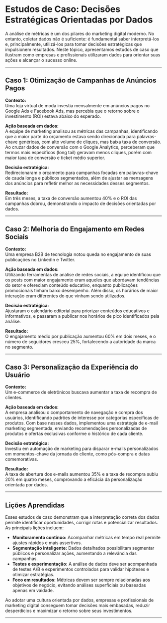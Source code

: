 
# Estudos de Caso: Decisões Estratégicas Orientadas por Dados

A análise de métricas é um dos pilares do marketing digital moderno. No entanto, coletar dados não é suficiente: é fundamental saber interpretá-los e, principalmente, utilizá-los para tomar decisões estratégicas que impulsionem resultados. Neste tópico, apresentamos estudos de caso que ilustram como empresas e profissionais utilizaram dados para orientar suas ações e alcançar o sucesso online.

---

## Caso 1: Otimização de Campanhas de Anúncios Pagos

**Contexto:**  
Uma loja virtual de moda investia mensalmente em anúncios pagos no Google Ads e Facebook Ads, mas percebia que o retorno sobre o investimento (ROI) estava abaixo do esperado.

**Ação baseada em dados:**  
A equipe de marketing analisou as métricas das campanhas, identificando que a maior parte do orçamento estava sendo direcionada para palavras-chave genéricas, com alto volume de cliques, mas baixa taxa de conversão. Ao cruzar dados de conversão com o Google Analytics, perceberam que termos mais específicos (long tail) geravam menos cliques, porém com maior taxa de conversão e ticket médio superior.

**Decisão estratégica:**  
Redirecionaram o orçamento para campanhas focadas em palavras-chave de cauda longa e públicos segmentados, além de ajustar as mensagens dos anúncios para refletir melhor as necessidades desses segmentos.

**Resultado:**  
Em três meses, a taxa de conversão aumentou 40% e o ROI das campanhas dobrou, demonstrando o impacto de decisões orientadas por dados.

---

## Caso 2: Melhoria do Engajamento em Redes Sociais

**Contexto:**  
Uma empresa B2B de tecnologia notou queda no engajamento de suas publicações no LinkedIn e Twitter.

**Ação baseada em dados:**  
Utilizando ferramentas de análise de redes sociais, a equipe identificou que os posts com maior engajamento eram aqueles que abordavam tendências do setor e ofereciam conteúdo educativo, enquanto publicações promocionais tinham baixo desempenho. Além disso, os horários de maior interação eram diferentes do que vinham sendo utilizados.

**Decisão estratégica:**  
Ajustaram o calendário editorial para priorizar conteúdos educativos e informativos, e passaram a publicar nos horários de pico identificados pela análise.

**Resultado:**  
O engajamento médio por publicação aumentou 60% em dois meses, e o número de seguidores cresceu 25%, fortalecendo a autoridade da marca no segmento.

---

## Caso 3: Personalização da Experiência do Usuário

**Contexto:**  
Um e-commerce de eletrônicos buscava aumentar a taxa de recompra de clientes.

**Ação baseada em dados:**  
A empresa analisou o comportamento de navegação e compra dos usuários, identificando padrões de interesse por categorias específicas de produtos. Com base nesses dados, implementou uma estratégia de e-mail marketing segmentada, enviando recomendações personalizadas de produtos e ofertas exclusivas conforme o histórico de cada cliente.

**Decisão estratégica:**  
Investiu em automação de marketing para disparar e-mails personalizados em momentos-chave da jornada do cliente, como pós-compra e datas comemorativas.

**Resultado:**  
A taxa de abertura dos e-mails aumentou 35% e a taxa de recompra subiu 20% em quatro meses, comprovando a eficácia da personalização orientada por dados.

---

## Lições Aprendidas

Esses estudos de caso demonstram que a interpretação correta dos dados permite identificar oportunidades, corrigir rotas e potencializar resultados. As principais lições incluem:

- **Monitoramento contínuo:** Acompanhar métricas em tempo real permite ajustes rápidos e mais assertivos.
- **Segmentação inteligente:** Dados detalhados possibilitam segmentar públicos e personalizar ações, aumentando a relevância das campanhas.
- **Testes e experimentação:** A análise de dados deve ser acompanhada de testes A/B e experimentos controlados para validar hipóteses e otimizar estratégias.
- **Foco em resultados:** Métricas devem ser sempre relacionadas aos objetivos de negócio, evitando análises superficiais ou baseadas apenas em vaidade.

Ao adotar uma cultura orientada por dados, empresas e profissionais de marketing digital conseguem tomar decisões mais embasadas, reduzir desperdícios e maximizar o retorno sobre seus investimentos.

---
```